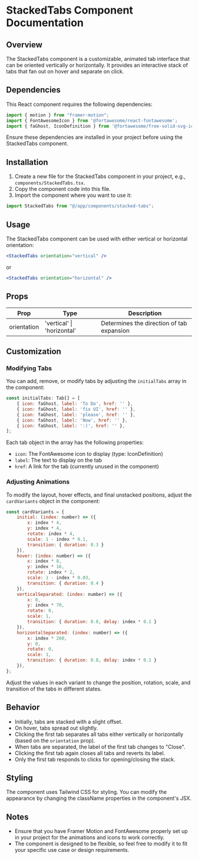 # StackedTabs Component Documentation

## Overview

The StackedTabs component is a customizable, animated tab interface that can be oriented vertically or horizontally. It provides an interactive stack of tabs that fan out on hover and separate on click.

## Dependencies

This React component requires the following dependencies:

```javascript
import { motion } from "framer-motion";
import { FontAwesomeIcon } from '@fortawesome/react-fontawesome';
import { faGhost, IconDefinition } from '@fortawesome/free-solid-svg-icons';
```

Ensure these dependencies are installed in your project before using the StackedTabs component.

## Installation

1. Create a new file for the StackedTabs component in your project, e.g., `components/StackedTabs.tsx`.
2. Copy the component code into this file.
3. Import the component where you want to use it:

```javascript
import StackedTabs from "@/app/components/stacked-tabs";
```

## Usage

The StackedTabs component can be used with either vertical or horizontal orientation:

```jsx
<StackedTabs orientation="vertical" />
```

or

```jsx
<StackedTabs orientation="horizontal" />
```

## Props

| Prop         | Type                        | Description                                   |
|--------------|---------------------------|-----------------------------------------------|
| orientation  | 'vertical' \| 'horizontal' | Determines the direction of tab expansion     |

## Customization

### Modifying Tabs

You can add, remove, or modify tabs by adjusting the `initialTabs` array in the component:

```javascript
const initialTabs: Tab[] = [
    { icon: faGhost, label: 'To Do', href: '' },
    { icon: faGhost, label: 'fix UI', href: '' },
    { icon: faGhost, label: 'please', href: '' },
    { icon: faGhost, label: 'Now', href: '' },
    { icon: faGhost, label: ':)', href: '' },
];
```

Each tab object in the array has the following properties:

- `icon`: The FontAwesome icon to display (type: IconDefinition)
- `label`: The text to display on the tab
- `href`: A link for the tab (currently unused in the component)

### Adjusting Animations

To modify the layout, hover effects, and final unstacked positions, adjust the `cardVariants` object in the component:

```javascript
const cardVariants = {
    initial: (index: number) => ({
        x: index * 4,
        y: index * 4,
        rotate: index * 4,
        scale: 1 - index * 0.1,
        transition: { duration: 0.3 }
    }),
    hover: (index: number) => ({
        x: index * 8,
        y: index * 16,
        rotate: index * 2,
        scale: 1 - index * 0.03,
        transition: { duration: 0.4 }
    }),
    verticalSeparated: (index: number) => ({
        x: 0,
        y: index * 70,
        rotate: 0,
        scale: 1,
        transition: { duration: 0.8, delay: index * 0.1 }
    }),
    horizontalSeparated: (index: number) => ({
        x: index * 260,
        y: 0,
        rotate: 0,
        scale: 1,
        transition: { duration: 0.8, delay: index * 0.1 }
    }),
};
```

Adjust the values in each variant to change the position, rotation, scale, and transition of the tabs in different states.

## Behavior

- Initially, tabs are stacked with a slight offset.
- On hover, tabs spread out slightly.
- Clicking the first tab separates all tabs either vertically or horizontally (based on the `orientation` prop).
- When tabs are separated, the label of the first tab changes to "Close".
- Clicking the first tab again closes all tabs and reverts its label.
- Only the first tab responds to clicks for opening/closing the stack.

## Styling

The component uses Tailwind CSS for styling. You can modify the appearance by changing the className properties in the component's JSX.

## Notes

- Ensure that you have Framer Motion and FontAwesome properly set up in your project for the animations and icons to work correctly.
- The component is designed to be flexible, so feel free to modify it to fit your specific use case or design requirements.
